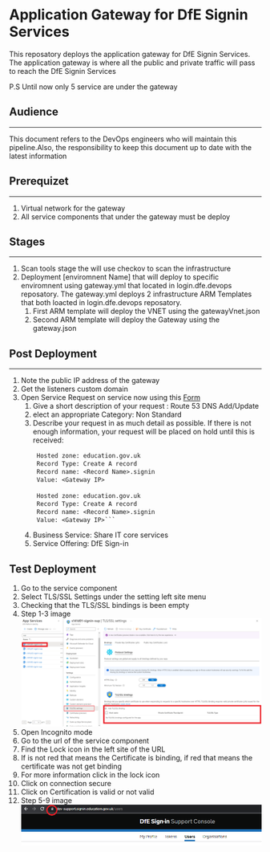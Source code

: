 # Application Gateway for DfE Signin Services
This reposatory deploys the application gateway for DfE Signin Services. The application gateway is where all the public and private traffic will pass to reach the DfE Signin Services

P.S Until now only 5 service are under the gateway

## Audience
---
This document refers to the DevOps engineers who will maintain this pipeline.Also, the responsibility to keep this document up to date with the latest information

## Prerequizet
---
1. Virtual network for the gateway
2. All service components that under the gateway must be deploy 

## Stages
---
1. Scan tools stage the will use checkov to scan the infrastructure
2. Deployment [enviromnent Name] that will deploy to specific enviromnent using gateway.yml that located in login.dfe.devops reposatory. The gateway.yml deploys 2 infrastructure ARM Templates that both loacted in login.dfe.devops reposatory.
   1. First ARM template will deploy the VNET using the gatewayVnet.json
   2. Second ARM template will deploy the Gateway using the gateway.json

## Post Deployment
---
1. Note the public IP address of the gateway
2. Get the listeners custom domain
3. Open Service Request on service now using this [Form](https://dfe.service-now.com.mcas.ms/serviceportal?id=sc_cat_item&sys_id=3ab186f8db2c2b403b929334ca961998&sysparm_category=19d07bc3dbff17003b929334ca9619bd)
   1. Give a short description of your request : Route 53 DNS Add/Update
   2. elect an appropriate Category: Non Standard
   3. Describe your request in as much detail as possible. If there is not enough information, your request will be placed on hold until this is received:
       ```Add/Updates for the below records:
        Hosted zone: education.gov.uk
        Record Type: Create A record
        Record name: <Record Name>.signin
        Value: <Gateway IP>

        Hosted zone: education.gov.uk
        Record Type: Create A record
        Record name: <Record Name>.signin
        Value: <Gateway IP>```

   4. Business Service: Share IT core services
   5. Service Offering: DfE Sign-in

## Test Deployment

1.	Go to the service component
2.	Select TLS/SSL Settings under the setting left site menu
3.	Checking that the TLS/SSL bindings is been empty
4.	Step 1-3 image
![1-3 images](/imgs/steps1-3.png)
5.	Open Incognito mode
6.	Go to the url of the service component 
7.	Find the Lock icon in the left site of the URL
8.	If is not red that means the Certificate is binding, if red that means the certificate was not get binding
9.	For more information click in the lock icon
10.	Click on connection secure
11.	Click on Certification is valid or not valid
12.	Step 5-9 image 
![1-3 images](/imgs/steps5-9.png)

